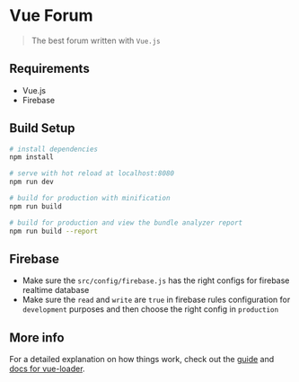 # Vue Forum

> The best forum written with `Vue.js`

## Requirements

* Vue.js
* Firebase

## Build Setup

``` bash
# install dependencies
npm install

# serve with hot reload at localhost:8080
npm run dev

# build for production with minification
npm run build

# build for production and view the bundle analyzer report
npm run build --report
```

## Firebase

* Make sure the `src/config/firebase.js` has the right configs for firebase realtime database
* Make sure the `read` and `write` are `true` in firebase rules configuration for `development` purposes and then choose the right config in `production`

## More info

For a detailed explanation on how things work, check out the [guide](http://vuejs-templates.github.io/webpack/) and [docs for vue-loader](http://vuejs.github.io/vue-loader).
